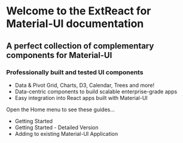 # Welcome to the ExtReact for Material-UI documentation

## A perfect collection of complementary components for Material-UI

### Professionally built and tested UI components

- Data & Pivot Grid, Charts, D3, Calendar, Trees and more!
- Data-centric components to build scalable enterprise-grade apps
- Easy integration into React apps built with Material-UI

Open the Home menu to see these guides...
- Getting Started
- Getting Started - Detailed Version
- Adding to existing Material-UI Application